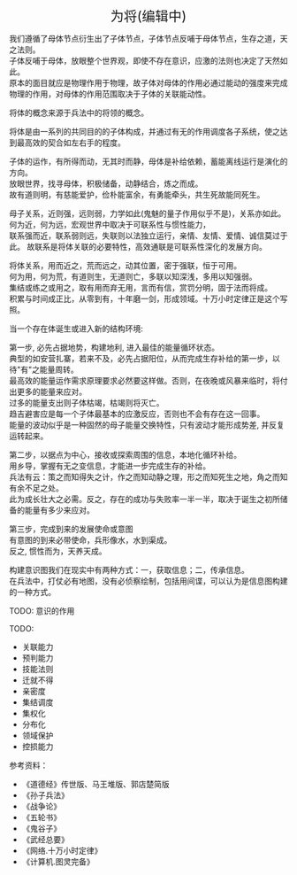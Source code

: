 <center><font size=5>为将(编辑中)</font></center>

我们遵循了母体节点衍生出了子体节点，子体节点反哺于母体节点，生存之道，天之法则。<br/>
子体反哺于母体，放眼整个世界观，即使不存在意识，应激的法则也决定了天然如此。<br/>
原本的面目就应是物理作用于物理，故子体对母体的作用必通过能动的强度来完成物理的作用，对母体的作用范围取决于子体的关联能动性。<br/>

将体的概念来源于兵法中的将领的概念。<br/>

将体是由一系列的共同目的的子体构成，并通过有无的作用调度各子系统，使之达到最高效的契合如左右手的程度。<br/>

子体的运作，有所得而动，无其时而静，母体是补给依赖，蓄能离线运行是演化的方向。<br/>
放眼世界，找寻母体，积极储备，动静结合，炼之而成。<br/>
故有道则明，有慈能爱护，俭朴能富余，有勇能牵头，共生死故能同死生。<br/>

母子关系，近则强，远则弱，力学如此(鬼魅的量子作用似乎不是)，关系亦如此。<br/>
何为近，何为远，宏观世界中取决于可联系性与惯性能力，<br/>
联系强而近，联系弱则远，失联则以法独立运行，亲情、友情、爱情、诚信莫过于此。
故联系是将体关联的必要特性，高效通联是可联系性深化的发展方向。

将体关系，用而近之，荒而远之，动其位置，密于强联，恒于可用。<br/>
何为用，何为荒，有道则生，无道则亡，多联以知深浅，多用以知强弱。<br/>
集结或练之或用之，取有用而弃无用，言而有信，赏罚分明，固于法而将成。<br/>
积累与时间成正比，从零到有，十年磨一剑，形成领域。十万小时定律正是这个写照。<br/>

当一个存在体诞生或进入新的结构环境: <br/>

第一步, 必先占据地势，构建地利, 进入最佳的能量循环状态。<br/>
典型的如安营扎寨，若来不及，必先占据阳位，从而完成生存补给的第一步，以待"有"之能量周转。<br/>
最高效的能量运作需求原理要求必然要这样做。否则，在夜晚或风暴来临时，将付出更多的能量来应对。<br/>
过多的能量支出则子体枯竭，枯竭则将灭亡。<br/>
趋吉避害应是每一个子体最基本的应激反应，否则也不会有存在这一回事。<br/>
能量的波动似乎是一种固然的母子能量交换特性，只有波动才能形成势差, 并反复运转起来。<br/>

第二步，以据点为中心，接收或探索周围的信息，本地化循环补给。<br/>
用乡导，掌握有无之变信息，才能进一步完成生存的补给。<br/>
兵法有云：策之而知得失之计，作之而知动静之理，形之而知死生之地，角之而知有余不足之处。<br/>
此为成长壮大之必需。反之，存在的成功与失败率一半一半，取决于诞生之初所储备的能量有多少来应对。<br/>

第三步，完成到来的发展使命或意图<br/>
有意图的到来必带使命，兵形像水，水到渠成。<br/>
反之, 惯性而为，天养天成。

构建意识图我们在现实中有两种方式：一，获取信息；二，传承信息。<br/>
在兵法中，打仗必有地图，没有必侦察绘制，包括用间谍，可以认为是信息图构建的一种方式。<br/>

TODO: 意识的作用

TODO: 
* 关联能力
* 预判能力
* 技能法则
* 迁就不得
* 亲密度
* 集结调度
* 集权化
* 分布化
* 领域保护
* 控损能力


参考资料：
* 《道德经》传世版、马王堆版、郭店楚简版
* 《孙子兵法》
* 《战争论》
* 《五轮书》
* 《鬼谷子》
* 《武经总要》
* 《网络.十万小时定律》
* 《计算机.图灵完备》

